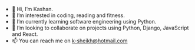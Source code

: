 - 👋 Hi, I’m Kashan.
- 👀 I’m interested in coding, reading and fitness.
- 🌱 I’m currently learning software engineering using Python.
- 💞️ I’m looking to collaborate on projects using Python, Django, JavaScript and React.
- 📫 You can reach me on k-sheikh@hotmail.com

<!---
k-sheikh/k-sheikh is a ✨ special ✨ repository because its `README.md` (this file) appears on your GitHub profile.
You can click the Preview link to take a look at your changes.
--->
